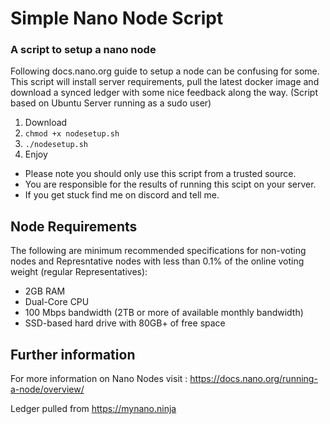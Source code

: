 # Simple Nano Node Script
### A script to setup a nano node

Following docs.nano.org guide to setup a node can be confusing for some. This script will install server requirements, pull the latest docker image and download a synced ledger with some nice feedback along the way. 
(Script based on Ubuntu Server running as a sudo user)

1) Download
2) `chmod +x nodesetup.sh`
3) `./nodesetup.sh`
4) Enjoy

- Please note you should only use this script from a trusted source. 
- You are responsible for the results of running this scipt on your server.
- If you get stuck find me on discord and tell me.

## Node Requirements
The following are minimum recommended specifications for non-voting nodes and Represntative nodes with less than 0.1% of the online voting weight (regular Representatives):

- 2GB RAM 
- Dual-Core CPU
- 100 Mbps bandwidth (2TB or more of available monthly bandwidth)
- SSD-based hard drive with 80GB+ of free space

## Further information
For more information on Nano Nodes visit : https://docs.nano.org/running-a-node/overview/ 

Ledger pulled from https://mynano.ninja

